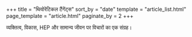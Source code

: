 +++
title = "थियोरेटिकल टैंगेंट्स"
sort_by = "date"
template = "article_list.html"
page_template = "article.html"
paginate_by = 2
+++

व्यक्तित्व, विकास, HEP और सामान्य जीवन पर विचारों का एक संग्रह।